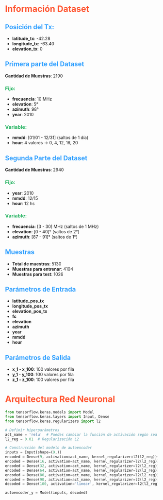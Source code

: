 # <span style="color:#FF5733;">Información Dataset</span>

## <span style="color:#33A1FF;">Posición del Tx:</span>
- **latitude_tx**: -42.28  
- **longitude_tx**: -63.40  
- **elevation_tx**: 0  

## <span style="color:#33A1FF;">Primera parte del Dataset</span>
**Cantidad de Muestras**: 2190  

### <span style="color:#28B463;">Fijo:</span>
- **frecuencia**: 10 MHz  
- **elevation**: 5°  
- **azimuth**: 98°  
- **year**: 2010  

### <span style="color:#28B463;">Variable:</span>
- **mmdd**: [01/01 - 12/31] (saltos de 1 día)  
- **hour**: 4 valores → 0, 4, 12, 16, 20  

## <span style="color:#33A1FF;">Segunda Parte del Dataset</span>
**Cantidad de Muestras**: 2940  

### <span style="color:#28B463;">Fijo:</span>
- **year**: 2010  
- **mmdd**: 12/15  
- **hour**: 12 hs  

### <span style="color:#28B463;">Variable:</span>
- **frecuencia**: [3 - 30] MHz (saltos de 1 MHz)  
- **elevation**: [0 - 40]° (saltos de 2°)  
- **azimuth**: [87 - 91]° (saltos de 1°)  

## <span style="color:#33A1FF;">Muestras</span>
- **Total de muestras**: 5130  
- **Muestras para entrenar**: 4104  
- **Muestras para test**: 1026  

## <span style="color:#33A1FF;">Parámetros de Entrada</span>
- **latitude_pos_tx**  
- **longitude_pos_tx**  
- **elevation_pos_tx**  
- **fc**  
- **elevation**  
- **azimuth**  
- **year**  
- **mmdd**  
- **hour**  

## <span style="color:#33A1FF;">Parámetros de Salida</span>
- **x_1 - x_100**: 100 valores por fila  
- **y_1 - y_100**: 100 valores por fila  
- **z_1 - z_100**: 100 valores por fila  

# <span style="color:#FF5733;">Arquitectura Red Neuronal </span>

```python
from tensorflow.keras.models import Model
from tensorflow.keras.layers import Input, Dense
from tensorflow.keras.regularizers import l2

# Definir hiperparámetros
act_name = 'relu'  # Puedes cambiar la función de activación según sea necesario
l2_reg = 0.01  # Regularización L2

# Construcción del modelo de autoencoder
inputs = Input(shape=(9,))
encoded = Dense(9, activation=act_name, kernel_regularizer=l2(l2_reg))(inputs)
encoded = Dense(16, activation=act_name, kernel_regularizer=l2(l2_reg))(encoded)
encoded = Dense(32, activation=act_name, kernel_regularizer=l2(l2_reg))(encoded)
encoded = Dense(64, activation=act_name, kernel_regularizer=l2(l2_reg))(encoded)
encoded = Dense(80, activation=act_name, kernel_regularizer=l2(l2_reg))(encoded)
encoded = Dense(90, activation=act_name, kernel_regularizer=l2(l2_reg))(encoded)
decoded = Dense(100, activation='linear', kernel_regularizer=l2(l2_reg), name='y_output')(encoded)

autoencoder_y = Model(inputs, decoded)

